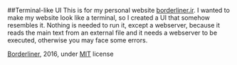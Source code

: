 ##Terminal-like UI
This is for my personal website <a href="http://borderliner.ir">borderliner.ir</a>. I wanted to make my website look like a terminal, so I created a UI that somehow resembles it. Nothing is needed to run it, except a webserver, because it reads the main text from an external file and it needs a webserver to be executed, otherwise you may face some errors.

<a href="mailto:hajianpour.mr@gmail.com">Borderliner</a>, 2016, under <a href="https://opensource.org/licenses/MIT">MIT</a> license
